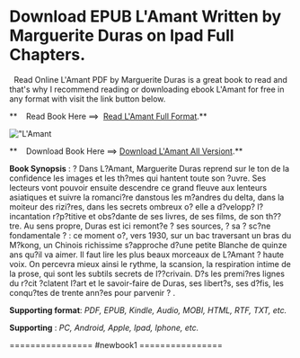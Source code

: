  **Download EPUB L'Amant Written by Marguerite Duras on Ipad Full Chapters.**
============================================================================

  Read Online L'Amant PDF by Marguerite Duras is a great book to read and that's why I recommend reading or downloading ebook L'Amant for free in any format with visit the link button below.

**    Read Book Here ==>  [Read L'Amant Full Format](https://newbookintheword.blogspot.com/id/2707306959).**

![\"L'Amant](\"https://i.gr-assets.com/images/S/compressed.photo.goodreads.com/books/1465743340l/145542.jpg\")

**    Download Book Here ==> [Download L'Amant All Versiont](https://newbookintheword.blogspot.com/id/2707306959).**

**Book Synopsis** : ? Dans L?Amant, Marguerite Duras reprend sur le ton de la confidence les images et les th?mes qui hantent toute son ?uvre. Ses lecteurs vont pouvoir ensuite descendre ce grand fleuve aux lenteurs asiatiques et suivre la romanci?re danstous les m?andres du delta, dans la moiteur des rizi?res, dans les secrets ombreux o? elle a d?velopp? l?incantation r?p?titive et obs?dante de ses livres, de ses films, de son th??tre. Au sens propre, Duras est ici remont?e ? ses sources, ? sa ? sc?ne fondamentale ? : ce moment o?, vers 1930, sur un bac traversant un bras du M?kong, un Chinois richissime s?approche d?une petite Blanche de quinze ans qu?il va aimer. Il faut lire les plus beaux morceaux de L?Amant ? haute voix. On percevra mieux ainsi le rythme, la scansion, la respiration intime de la prose, qui sont les subtils secrets de l??crivain. D?s les premi?res lignes du r?cit ?clatent l?art et le savoir-faire de Duras, ses libert?s, ses d?fis, les conqu?tes de trente ann?es pour parvenir ? .

**Supporting format**: _PDF, EPUB, Kindle, Audio, MOBI, HTML, RTF, TXT, etc._

**Supporting** : _PC, Android, Apple, Ipad, Iphone, etc._

================ #newbook1 ================
